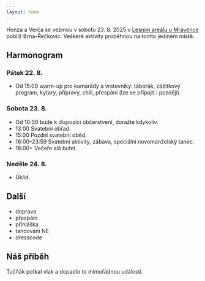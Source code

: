 ```yaml
---
layout: home
---
```


Honza a Verča se vezmou v sobotu 23. 8. 2025
v [Lesním areálu u Mravence](https://mapy.com/s/refetagaza) poblíž Brna-Řečkovic.
Veškeré aktivity proběhnou na tomto jediném místě.


## Harmonogram

### Pátek 22. 8.

* Od 15:00 warm-up pro kamarády a vrstevníky: táborák, zážitkový program,
  kytary, přípravy, chill, přespání (lze se připojit i později).

### Sobota 23. 8.

* Od 10:00 bude k dispozici občerstvení, doražte kdykoliv.
* 13:00 Svatební obřad.
* 15:00 Pozdní svatební oběd.
* 16:00–23:59 Svatební aktivity, zábava, speciální novomanželský tanec.
* 18:00+ Večeře alá bufet.

### Neděle 24. 8.

* Úklid.

## Další

* doprava
* přespání
* přihláška
* tancování NE
* dresscode

## Náš příběh

Tučňák potkal vlak a dopadlo to mimořádnou událostí.

